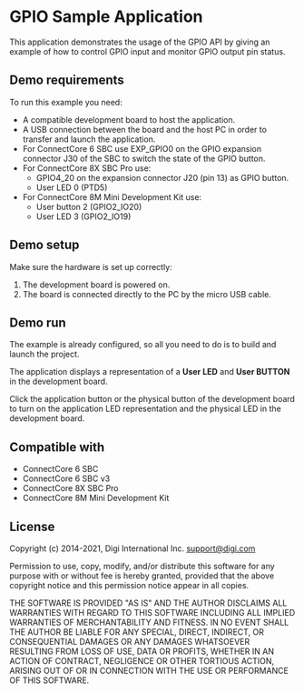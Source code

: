 GPIO Sample Application
=======================

This application demonstrates the usage of the GPIO API by giving an example
of how to control GPIO input and monitor GPIO output pin status.

Demo requirements
-----------------

To run this example you need:

* A compatible development board to host the application.
* A USB connection between the board and the host PC in order to transfer and
  launch the application.
* For ConnectCore 6 SBC use EXP_GPIO0 on the GPIO expansion connector J30 of
  the SBC to switch the state of the GPIO button.
* For ConnectCore 8X SBC Pro use:
     * GPIO4_20 on the expansion connector J20 (pin 13) as GPIO button.
     * User LED 0 (PTD5)
* For ConnectCore 8M Mini Development Kit use:
     * User button 2 (GPIO2_IO20)
     * User LED 3 (GPIO2_IO19)

Demo setup
----------

Make sure the hardware is set up correctly:

1. The development board is powered on.
2. The board is connected directly to the PC by the micro USB cable.

Demo run
--------

The example is already configured, so all you need to do is to build and
launch the project.

The application displays a representation of a **User LED** and **User BUTTON**
in the development board.

Click the application button or the physical button of the development board to
turn on the application LED representation and the physical LED in the
development board.

Compatible with
---------------

* ConnectCore 6 SBC
* ConnectCore 6 SBC v3
* ConnectCore 8X SBC Pro
* ConnectCore 8M Mini Development Kit

License
-------

Copyright (c) 2014-2021, Digi International Inc. <support@digi.com>

Permission to use, copy, modify, and/or distribute this software for any
purpose with or without fee is hereby granted, provided that the above
copyright notice and this permission notice appear in all copies.

THE SOFTWARE IS PROVIDED "AS IS" AND THE AUTHOR DISCLAIMS ALL WARRANTIES
WITH REGARD TO THIS SOFTWARE INCLUDING ALL IMPLIED WARRANTIES OF
MERCHANTABILITY AND FITNESS. IN NO EVENT SHALL THE AUTHOR BE LIABLE FOR
ANY SPECIAL, DIRECT, INDIRECT, OR CONSEQUENTIAL DAMAGES OR ANY DAMAGES
WHATSOEVER RESULTING FROM LOSS OF USE, DATA OR PROFITS, WHETHER IN AN
ACTION OF CONTRACT, NEGLIGENCE OR OTHER TORTIOUS ACTION, ARISING OUT OF
OR IN CONNECTION WITH THE USE OR PERFORMANCE OF THIS SOFTWARE.